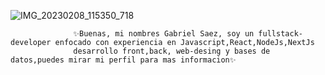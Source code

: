    ![IMG_20230208_115350_718](https://user-images.githubusercontent.com/114453381/217590886-aff8c8ec-a8a1-443e-87e1-e1b24788848e.jpg)
                        

                  ✨Buenas, mi nombres Gabriel Saez, soy un fullstack-developer enfocado con experiencia en Javascript,React,NodeJs,NextJs 
                  desarrollo front,back, web-desing y bases de datos,puedes mirar mi perfil para mas informacion✨


<!---
GjAnnie/GjAnnie is a ✨ special ✨ repository because its `README.md` (this file) appears on your GitHub profile.
You can click the Preview link to take a look at your changes.
--->
